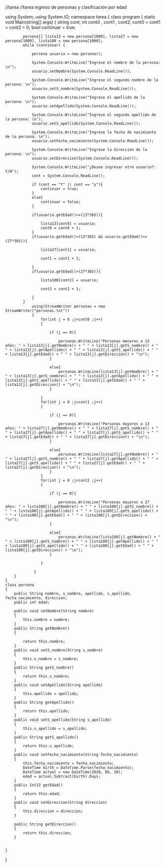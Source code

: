 //tarea
//tarea ingreso de personas y clasificación por edad

using System;
using System.IO;
namespace tarea
{
    class program
    {
        static void Main(string[] args)
        {
            string cont;
            int cont0 , cont1 , cont2;
            cont0 = cont1 = cont2 = 0;
            bool continuar = true;

            persona[] lista13 = new persona[1000], lista27 = new persona[1000], lista100 = new persona[1000];
            while (continuar) { 

                persona usuario = new persona();

                System.Console.WriteLine("Ingrese el nombre de la persona: \n");
                usuario.setNombre(System.Console.ReadLine());

                System.Console.WriteLine("Ingrese el segundo nombre de la persona: \n");
                usuario.setS_nombre(System.Console.ReadLine());

                System.Console.WriteLine("Ingrese el apellido de la persona: \n");
                usuario.setApellido(System.Console.ReadLine());

                System.Console.WriteLine("Ingrese el segundo apellido de la persona: \n");
                usuario.setS_apellido(System.Console.ReadLine());

                System.Console.WriteLine("Ingrese la fecha de nacimiento de la persona: \n");
                usuario.setFecha_nacimiento(System.Console.ReadLine());

                System.Console.WriteLine("Ingrese la direccion de la persona: \n");
                usuario.setDireccion(System.Console.ReadLine());

                System.Console.WriteLine("¿Desea ingresar otro usuario?: Y/N");
                cont = System.Console.ReadLine();

                if (cont == "Y" || cont == "y"){
                    continuar = true;
                }
                else{
                    continuar = false;
                }

                if(usuario.getEdad()<=(13*365)){

                    lista13[cont0] = usuario;
                    cont0 = cont0 + 1;
                }
                if(usuario.getEdad()>(13*365) && usuario.getEdad()<=(27*365)){

                    lista27[cont1] = usuario;

                    cont1 = cont1 + 1;

                }
                if(usuario.getEdad()>(27*365)){

                    lista100[cont2] = usuario;

                    cont2 = cont2 + 1;

                }
            }
                using(StreamWriter personas = new StreamWriter("personas.txt"))
                {
                    for(int j = 0 ;j<cont0 ;j++)
                    {

                        if (j == 0){

                            personas.WriteLine("Personas menores a 13 años: " + lista13[j].getNombre() + " " + lista13[j].getS_nombre() + " " + lista13[j].getApellido() + " " + lista13[j].getS_apellido() + " " + lista13[j].getEdad() + " " + lista13[j].getDireccion() + "\n");
                        }

                        else{
                            personas.WriteLine(lista13[j].getNombre() + " " + lista13[j].getS_nombre() + " " + lista13[j].getApellido() + " " + lista13[j].getS_apellido() + " " + lista13[j].getEdad() + " " + lista13[j].getDireccion() + "\n");
                        }

                    }
                    for(int j = 0 ;j<cont1 ;j++)
                    {

                        if (j == 0){

                            personas.WriteLine("Personas mayores a 13 años: " + lista27[j].getNombre() + " " + lista27[j].getS_nombre() + " " + lista27[j].getApellido() + " " + lista27[j].getS_apellido() + " " + lista27[j].getEdad() + " " + lista27[j].getDireccion() + "\n");
                        }

                        else{
                            personas.WriteLine(lista27[j].getNombre() + " " + lista27[j].getS_nombre() + " " + lista27[j].getApellido() + " " + lista27[j].getS_apellido() + " " + lista27[j].getEdad() + " " + lista27[j].getDireccion() + "\n");
                        }
                    }
                    for(int j = 0 ;j<cont2 ;j++)
                    {

                        if (j == 0){

                            personas.WriteLine("Personas mayores a 27 años: " + lista100[j].getNombre() + " " + lista100[j].getS_nombre() + " " + lista100[j].getApellido() + " " + lista100[j].getS_apellido() + " " + lista100[j].getEdad() + " " + lista100[j].getDireccion() + "\n");
                        }

                        else{
                            personas.WriteLine(lista100[j].getNombre() + " " + lista100[j].getS_nombre() + " " + lista100[j].getApellido() + " " + lista100[j].getS_apellido() + " " + lista100[j].getEdad() + " " + lista100[j].getDireccion() + "\n");
                        }

                    }

                 }
        }
    }
    class persona
    {
        public String nombre, s_nombre, apellido, s_apellido, fecha_nacimiento, direccion;
        public int edad;

        public void setNombre(String nombre)
        {
            this.nombre = nombre;
        }
        public String getNombre()
        {

            return this.nombre;
        }
        public void setS_nombre(String s_nombre)
        {
            this.s_nombre = s_nombre;
        }
        public String getS_nombre()
        {
            return this.s_nombre;
        }
        public void setApellido(String apellido)
        {
            this.apellido = apellido;
        }
        public String getApellido()
        {
            return this.apellido;
        }
        public void setS_apellido(String s_apellido)
        {
            this.s_apellido = s_apellido;
        }
        public String getS_apellido()
        {
            return this.s_apellido;
        }
        public void setFecha_nacimiento(String fecha_nacimiento)
        {
            this.fecha_nacimiento = fecha_nacimiento;
            DateTime birth = DateTime.Parse(fecha_nacimiento);
            DateTime actual = new DateTime(2020, 09, 10);
            edad = actual.Subtract(birth).Days;
        }
        public Int32 getEdad()
        {
            return this.edad;
        }
        public void setDireccion(String direccion)
        {
            this.direccion = direccion;
        }

        public String getDireccion()
        {
            return this.direccion;
        }


    }
}
